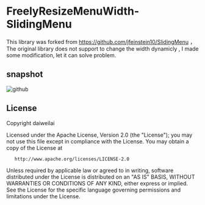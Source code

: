 FreelyResizeMenuWidth-SlidingMenu
=================================

This library was forked from https://github.com/jfeinstein10/SlidingMenu ，The original library does not support to change the width dynamicly , I made some modification, let it can solve problem.

snapshot  
----------------------------------- 
![github](https://github.com/daiweilai/FreelyResizeMenuWidth-SlidingMenu/blob/master/demo.gif "github")


License  
----------------------------------- 
Copyright daiweilai

   Licensed under the Apache License, Version 2.0 (the "License");
   you may not use this file except in compliance with the License.
   You may obtain a copy of the License at

       http://www.apache.org/licenses/LICENSE-2.0

   Unless required by applicable law or agreed to in writing, software
   distributed under the License is distributed on an "AS IS" BASIS,
   WITHOUT WARRANTIES OR CONDITIONS OF ANY KIND, either express or implied.
   See the License for the specific language governing permissions and
   limitations under the License.
